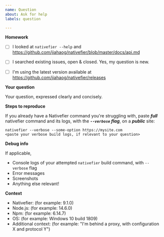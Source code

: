 ```yaml
---
name: Question
about: Ask for help
labels: question

---
```


<!-- Help us help you, and take the time to fill this template 🙂.
An incomprehensible question is a useless question.

=======================================================
Incomprehensible / incomplete questions will be closed.
=======================================================
-->

**Homework**

- [ ] I looked at `nativefier --help` and https://github.com/jiahaog/nativefier/blob/master/docs/api.md
- [ ] I searched existing issues, open & closed. Yes, my question is new.
- [ ] I'm using the latest version available at https://github.com/jiahaog/nativefier/releases


**Your question**

Your question, expressed clearly and concisely.


**Steps to reproduce**

If you already have a Nativefier command you're struggling with, paste ***full*** nativefier command and its logs, with the ***`--verbose` flag***, on a ***public*** site:

```
nativefier --verbose --some-option https://mysite.com
<paste your verbose build logs, if relevant to your question>
```


**Debug info**

If applicable,

- Console logs of your attempted `nativefier` build command, with `--verbose` flag
- Error messages
- Screenshots
- Anything else relevant!


**Context**

 - Nativefier: (for example: 9.1.0)
 - Node.js: (for example: 14.6.0)
 - Npm: (for example: 6.14.7)
 - OS: (for example: Windows 10 build 1809)
 - Additional context: (for example: "I'm behind a proxy, with configuration X and protocol Y")
